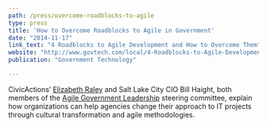 ```yaml
---
path: /press/overcome-roadblocks-to-agile
type: press
title: 'How to Overcome Roadblocks to Agile in Government'
date: "2014-11-17"
link_text: "4 Roadblocks to Agile Development and How to Overcome Them"
website: "http://www.govtech.com/local/4-Roadblocks-to-Agile-Development-and-How-to-Overcome-Them.html"
publication: "Government Technology"

---
```

CivicActions’ [Elizabeth Raley](https://civicactions.com/team/elizabeth-raley) and Salt Lake City CIO Bill Haight, both members of the [Agile Government Leadership](https://www.agilegovleaders.org/) steering committee, explain how organizations can help agencies change their approach to IT projects through cultural transformation and agile methodologies.
